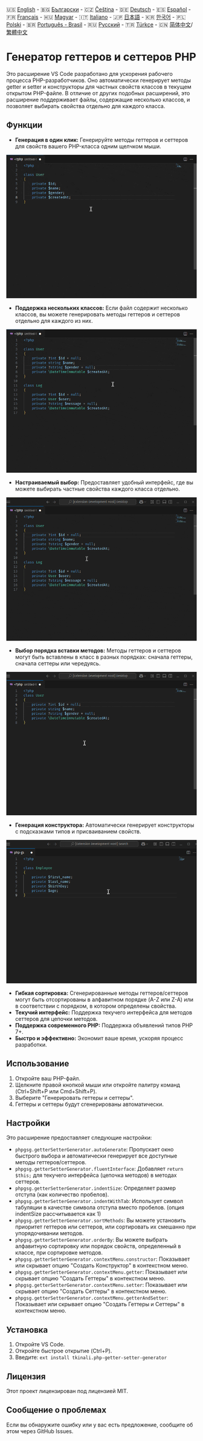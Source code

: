 🇺🇸 [English](./README.md) - 🇧🇬 [Български](./README_BG.md) - 🇨🇿 [Čeština](./README_CS.md) - 🇩🇪 [Deutsch](./README_DE.md) - 🇪🇸 [Español](./README_ES.md) - 🇫🇷 [Français](./README_FR.md) - 🇭🇺 [Magyar](./README_HU.md) - 🇮🇹 [Italiano](./README_IT.md) - 🇯🇵 [日本語](./README_JA.md) - 🇰🇷 [한국어](./README_KO.md) - 🇵🇱 [Polski](./README_PL.md) - 🇧🇷 [Português - Brasil](./README_PT-BR.md) - 🇷🇺 [Русский](./README_RU.md) - 🇹🇷 [Türkçe](./README_TR.md) - 🇨🇳 [简体中文](./README_ZH-CN.md)/[繁體中文](./README_ZH-TW.md)

# Генератор геттеров и сеттеров PHP

Это расширение VS Code разработано для ускорения рабочего процесса PHP-разработчиков. Оно автоматически генерирует методы getter и setter и конструкторы для частных свойств классов в текущем открытом PHP-файле. В отличие от других подобных расширений, это расширение поддерживает файлы, содержащие несколько классов, и позволяет выбирать свойства отдельно для каждого класса.

## Функции

- **Генерация в один клик:** Генерируйте методы геттеров и сеттеров для свойств вашего PHP-класса одним щелчком мыши.

![Генерация в один клик](images/one-click.gif "Генерация в один клик")

- **Поддержка нескольких классов:** Если файл содержит несколько классов, вы можете генерировать методы геттеров и сеттеров отдельно для каждого из них.

![Поддержка нескольких классов](images/multi-class.gif "Поддержка нескольких классов")

- **Настраиваемый выбор:** Предоставляет удобный интерфейс, где вы можете выбирать частные свойства каждого класса отдельно.

![Настраиваемый выбор](images/property-select.gif "Настраиваемый выбор")

- **Выбор порядка вставки методов:** Методы геттеров и сеттеров могут быть вставлены в класс в разных порядках: сначала геттеры, сначала сеттеры или чередуясь.

![Выбор порядка вставки методов](images/flexible-sort.gif "Выбор порядка вставки методов")

- **Генерация конструктора:** Автоматически генерирует конструкторы с подсказками типов и присваиванием свойств.

![Генерация конструктора](images/constructor.gif "Генерация конструктора")

- **Гибкая сортировка:** Сгенерированные методы геттеров/сеттеров могут быть отсортированы в алфавитном порядке (A-Z или Z-A) или в соответствии с порядком, в котором определены свойства.
- **Текучий интерфейс:** Поддержка текучего интерфейса для методов сеттеров для цепочки методов.
- **Поддержка современного PHP:** Поддержка объявлений типов PHP 7+.
- **Быстро и эффективно:** Экономит ваше время, ускоряя процесс разработки.

## Использование

1. Откройте ваш PHP-файл.
2. Щелкните правой кнопкой мыши или откройте палитру команд (Ctrl+Shift+P или Cmd+Shift+P).
3. Выберите "Генерировать геттеры и сеттеры".
4. Геттеры и сеттеры будут сгенерированы автоматически.

## Настройки

Это расширение предоставляет следующие настройки:

- `phpgsg.getterSetterGenerator.autoGenerate`: Пропускает окно быстрого выбора и автоматически генерирует все доступные методы геттеров/сеттеров.
- `phpgsg.getterSetterGenerator.fluentInterface`: Добавляет `return $this;` для текучего интерфейса (цепочка методов) в методах сеттеров.
- `phpgsg.getterSetterGenerator.indentSize`: Определяет размер отступа (как количество пробелов).
- `phpgsg.getterSetterGenerator.indentWithTab`: Использует символ табуляции в качестве символа отступа вместо пробелов. (опция indentSize рассчитывается как 1)
- `phpgsg.getterSetterGenerator.sortMethods`: Вы можете установить приоритет геттеров или сеттеров, или сортировать их смешанно при упорядочивании методов.
- `phpgsg.getterSetterGenerator.orderBy`: Вы можете выбрать алфавитную сортировку или порядок свойств, определенный в классе, при сортировке методов.
- `phpgsg.getterSetterGenerator.contextMenu.constructor`: Показывает или скрывает опцию "Создать Конструктор" в контекстном меню.
- `phpgsg.getterSetterGenerator.contextMenu.getter`: Показывает или скрывает опцию "Создать Геттеры" в контекстном меню.
- `phpgsg.getterSetterGenerator.contextMenu.setter`: Показывает или скрывает опцию "Создать Сеттеры" в контекстном меню.
- `phpgsg.getterSetterGenerator.contextMenu.getterAndSetter`: Показывает или скрывает опцию "Создать Геттеры и Сеттеры" в контекстном меню.

## Установка

1. Откройте VS Code.
2. Откройте быстрое открытие (Ctrl+P).
3. Введите: `ext install tkinali.php-getter-setter-generator`

## Лицензия

Этот проект лицензирован под лицензией MIT.

## Сообщение о проблемах

Если вы обнаружите ошибку или у вас есть предложение, сообщите об этом через GitHub Issues.